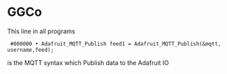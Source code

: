 # GGCo

This line in all programs 

```shell
 #000000 • Adafruit_MQTT_Publish feed1 = Adafruit_MQTT_Publish(&mqtt, username,feed);
```

is the MQTT syntax which Publish data to the Adafruit IO
